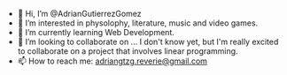 - 👋 Hi, I’m @AdrianGutierrezGomez
- 👀 I’m interested in physolophy, literature, music and video games.
- 🌱 I’m currently learning Web Development.
- 💞️ I’m looking to collaborate on ... I don't know yet, but I'm really excited to collaborate on a project that involves linear programming. 
- 📫 How to reach me: adriangtzg.reverie@gmail.com

<!---
AdrianGutierrezGomez/AdrianGutierrezGomez is a ✨ special ✨ repository because its `README.md` (this file) appears on your GitHub profile.
You can click the Preview link to take a look at your changes.
--->
